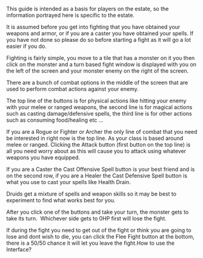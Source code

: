 ---
---
This guide is intended as a basis for players on the estate, so the information portrayed here is specific to the estate.

It is assumed before you get into fighting that you have obtained your weapons and armor, or if you are a caster you have obtained your spells. If you have not done so please do so before starting a fight as it will go a lot easier if you do.

Fighting is fairly simple, you move to a tile that has a monster on it you then click on the monster and a turn based fight window is displayed with you on the left of the screen and your monster enemy on the right of the screen.

There are a bunch of combat options in the middle of the screen that are used to perform combat actions against your enemy.

The top line of the buttons is for physical actions like hitting your enemy with your melee or ranged weapons, the second line is for magical actions such as casting damage/defensive spells, the third line is for other actions such as consuming food/healing etc ...

If you are a Rogue or Fighter or Archer the only line of combat that you need be interested in right now is the top line. As your class is based around melee or ranged. Clicking the Attack button (first button on the top line) is all you need worry about as this will cause you to attack using whatever weapons you have equipped.

If you are a Caster the Cast Offensive Spell button is your best friend and is on the second row, if you are a Healer the Cast Defensive Spell button is what you use to cast your spells like Health Drain.

Druids get a mixture of spells and weapon skills so it may be best to experiment to find what works best for you.

After you click one of the buttons and take your turn, the monster gets to take its turn.  Whichever side gets to 0HP first will lose the fight.

If during the fight you need to get out of the fight or think you are going to lose and dont wish to die, you can click the Flee Fight button at the bottom, there is a 50/50 chance it will let you leave the fight.How to use the Interface?